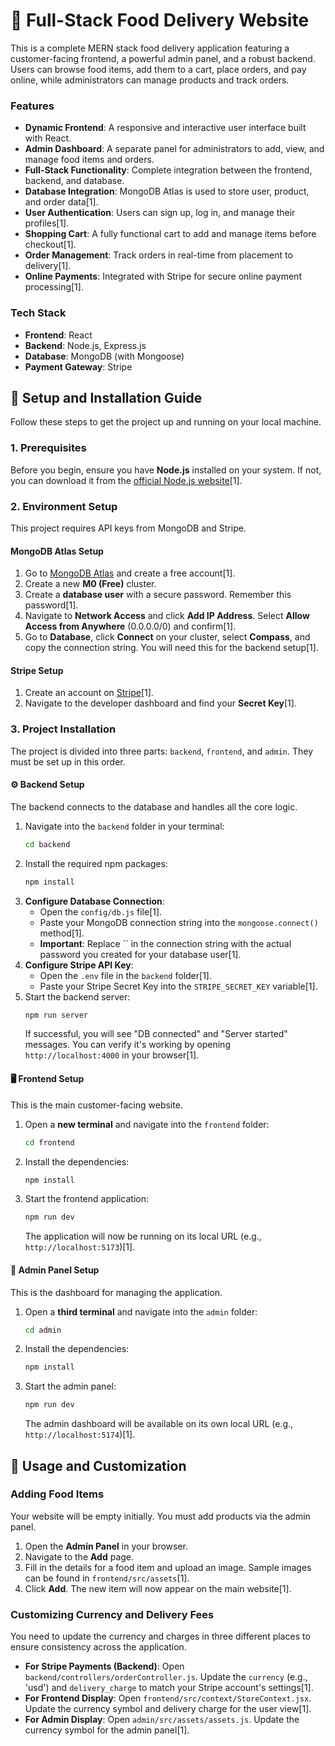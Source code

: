 # 🍔 Full-Stack Food Delivery Website

This is a complete MERN stack food delivery application featuring a customer-facing frontend, a powerful admin panel, and a robust backend. Users can browse food items, add them to a cart, place orders, and pay online, while administrators can manage products and track orders.

### **Features**
*   **Dynamic Frontend**: A responsive and interactive user interface built with React.
*   **Admin Dashboard**: A separate panel for administrators to add, view, and manage food items and orders.
*   **Full-Stack Functionality**: Complete integration between the frontend, backend, and database.
*   **Database Integration**: MongoDB Atlas is used to store user, product, and order data[1].
*   **User Authentication**: Users can sign up, log in, and manage their profiles[1].
*   **Shopping Cart**: A fully functional cart to add and manage items before checkout[1].
*   **Order Management**: Track orders in real-time from placement to delivery[1].
*   **Online Payments**: Integrated with Stripe for secure online payment processing[1].

### **Tech Stack**
*   **Frontend**: React
*   **Backend**: Node.js, Express.js
*   **Database**: MongoDB (with Mongoose)
*   **Payment Gateway**: Stripe

## **🚀 Setup and Installation Guide**

Follow these steps to get the project up and running on your local machine.

### **1. Prerequisites**
Before you begin, ensure you have **Node.js** installed on your system. If not, you can download it from the [official Node.js website](https://nodejs.org/en/download)[1].

### **2. Environment Setup**
This project requires API keys from MongoDB and Stripe.

#### **MongoDB Atlas Setup**
1.  Go to [MongoDB Atlas](https://www.mongodb.com/cloud/atlas/register) and create a free account[1].
2.  Create a new **M0 (Free)** cluster.
3.  Create a **database user** with a secure password. Remember this password[1].
4.  Navigate to **Network Access** and click **Add IP Address**. Select **Allow Access from Anywhere** (0.0.0.0/0) and confirm[1].
5.  Go to **Database**, click **Connect** on your cluster, select **Compass**, and copy the connection string. You will need this for the backend setup[1].

#### **Stripe Setup**
1.  Create an account on [Stripe](https://stripe.com)[1].
2.  Navigate to the developer dashboard and find your **Secret Key**[1].

### **3. Project Installation**
The project is divided into three parts: `backend`, `frontend`, and `admin`. They must be set up in this order.

#### **⚙️ Backend Setup**
The backend connects to the database and handles all the core logic.

1.  Navigate into the `backend` folder in your terminal:
    ```bash
    cd backend
    ```
2.  Install the required npm packages:
    ```bash
    npm install
    ```
3.  **Configure Database Connection**:
    *   Open the `config/db.js` file[1].
    *   Paste your MongoDB connection string into the `mongoose.connect()` method[1].
    *   **Important**: Replace `` in the connection string with the actual password you created for your database user[1].
4.  **Configure Stripe API Key**:
    *   Open the `.env` file in the `backend` folder[1].
    *   Paste your Stripe Secret Key into the `STRIPE_SECRET_KEY` variable[1].
5.  Start the backend server:
    ```bash
    npm run server
    ```
    If successful, you will see "DB connected" and "Server started" messages. You can verify it's working by opening `http://localhost:4000` in your browser[1].

#### **🖥️ Frontend Setup**
This is the main customer-facing website.

1.  Open a **new terminal** and navigate into the `frontend` folder:
    ```bash
    cd frontend
    ```
2.  Install the dependencies:
    ```bash
    npm install
    ```
3.  Start the frontend application:
    ```bash
    npm run dev
    ```
    The application will now be running on its local URL (e.g., `http://localhost:5173`)[1].

#### **👑 Admin Panel Setup**
This is the dashboard for managing the application.

1.  Open a **third terminal** and navigate into the `admin` folder:
    ```bash
    cd admin
    ```
2.  Install the dependencies:
    ```bash
    npm install
    ```
3.  Start the admin panel:
    ```bash
    npm run dev
    ```
    The admin dashboard will be available on its own local URL (e.g., `http://localhost:5174`)[1].

## **🔧 Usage and Customization**

### **Adding Food Items**
Your website will be empty initially. You must add products via the admin panel.
1.  Open the **Admin Panel** in your browser.
2.  Navigate to the **Add** page.
3.  Fill in the details for a food item and upload an image. Sample images can be found in `frontend/src/assets`[1].
4.  Click **Add**. The new item will now appear on the main website[1].

### **Customizing Currency and Delivery Fees**
You need to update the currency and charges in three different places to ensure consistency across the application.
*   **For Stripe Payments (Backend)**: Open `backend/controllers/orderController.js`. Update the `currency` (e.g., 'usd') and `delivery_charge` to match your Stripe account's settings[1].
*   **For Frontend Display**: Open `frontend/src/context/StoreContext.jsx`. Update the currency symbol and delivery charge for the user view[1].
*   **For Admin Display**: Open `admin/src/assets/assets.js`. Update the currency symbol for the admin panel[1].


